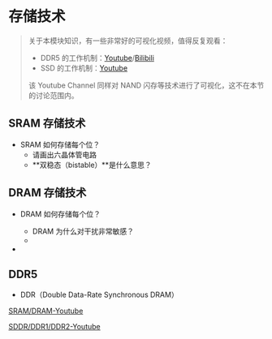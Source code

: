 # 存储技术

> 关于本模块知识，有一些非常好的可视化视频，值得反复观看：
>
> -   DDR5 的工作机制：[Youtube](https://www.youtube.com/watch?v=7J7X7aZvMXQ)/[Bilibili](https://www.bilibili.com/video/BV1vP411c7pt)
> -   SSD 的工作机制：[Youtube](https://www.youtube.com/watch?v=5Mh3o886qpg)
>
> 该 Youtube Channel 同样对 NAND 闪存等技术进行了可视化，这不在本节的讨论范围内。

## SRAM 存储技术

-   SRAM 如何存储每个位？
    -   请画出六晶体管电路
    -   **双稳态（bistable）**是什么意思？

## DRAM 存储技术

-   DRAM 如何存储每个位？

    -   DRAM 为什么对干扰非常敏感？
    -

-

## DDR5

-   DDR（Double Data-Rate Synchronous DRAM）

[SRAM/DRAM-Youtube](https://www.youtube.com/watch?v=r787m_IaR1I)

[SDDR/DDR1/DDR2-Youtube](https://www.youtube.com/watch?v=PVad0c2cljo)
